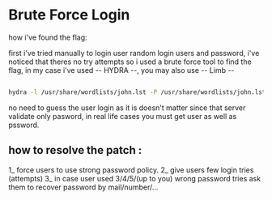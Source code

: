 # Brute Force Login

how i've found the flag:

first i've tried manually to login user random login users and password, i've noticed that theres no try attempts so i used a brute force tool to find the flag, in my case i've used -- HYDRA --, you may also use -- Limb --

```Bash

hydra -l /usr/share/wordlists/john.lst -P /usr/share/wordlists/john.lst -F -o hydra.log 10.13.100.113 http-get-form '/index.php:page=signin&username=^USER^&password=^PASS^&Login=Login:F=images/WrongAnswer.gif'

```

no need to guess the user login as it is doesn't matter since that server validate only pasword, in real life cases you must get user as well as pssword.

## how to resolve the patch :

1_ force users to use  strong password policy.
2_ give users few login tries (attempts)
3_ in case user used 3/4/5/(up to you) wrong password tries ask them to recover password by mail/number/...